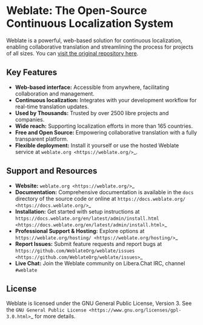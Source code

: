 # Weblate: The Open-Source Continuous Localization System

Weblate is a powerful, web-based solution for continuous localization, enabling collaborative translation and streamlining the process for projects of all sizes. You can [visit the original repository here](https://github.com/WeblateOrg/weblate).

## Key Features

*   **Web-based interface:** Accessible from anywhere, facilitating collaboration and management.
*   **Continuous localization:** Integrates with your development workflow for real-time translation updates.
*   **Used by Thousands:** Trusted by over 2500 libre projects and companies.
*   **Wide reach:** Supporting localization efforts in more than 165 countries.
*   **Free and Open Source:** Empowering collaborative translation with a fully transparent platform.
*   **Flexible deployment:** Install it yourself or use the hosted Weblate service at `weblate.org <https://weblate.org/>`_.

## Support and Resources

*   **Website:** `weblate.org <https://weblate.org/>`_
*   **Documentation:** Comprehensive documentation is available in the `docs` directory of the source code or online at `https://docs.weblate.org/ <https://docs.weblate.org/>`_
*   **Installation:** Get started with setup instructions at `https://docs.weblate.org/en/latest/admin/install.html <https://docs.weblate.org/en/latest/admin/install.html>`_
*   **Professional Support & Hosting:** Explore options at `https://weblate.org/hosting/ <https://weblate.org/hosting/>`_
*   **Report Issues:** Submit feature requests and report bugs at `https://github.com/WeblateOrg/weblate/issues <https://github.com/WeblateOrg/weblate/issues>`_
*   **Live Chat:** Join the Weblate community on Libera.Chat IRC, channel `#weblate`

## License

Weblate is licensed under the GNU General Public License, Version 3. See the `GNU General Public License <https://www.gnu.org/licenses/gpl-3.0.html>`_ for more details.